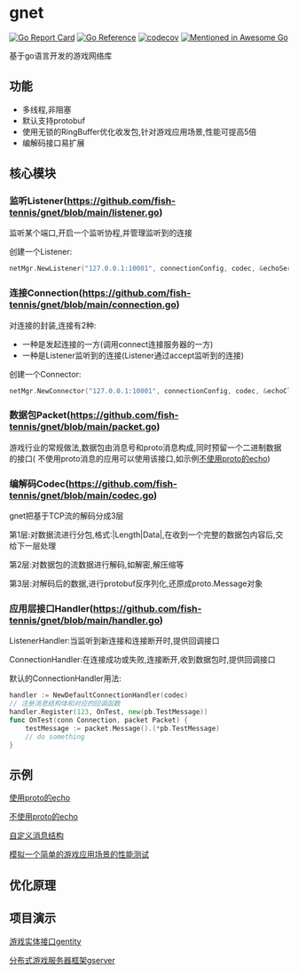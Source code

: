 # gnet
[![Go Report Card](https://goreportcard.com/badge/github.com/fish-tennis/gnet)](https://goreportcard.com/report/github.com/fish-tennis/gnet)
[![Go Reference](https://pkg.go.dev/badge/github.com/fish-tennis/gnet.svg)](https://pkg.go.dev/github.com/fish-tennis/gnet)
[![codecov](https://codecov.io/gh/fish-tennis/gnet/branch/main/graph/badge.svg?token=RJ1C0OJAMK)](https://codecov.io/gh/fish-tennis/gnet)
[![Mentioned in Awesome Go](https://awesome.re/mentioned-badge-flat.svg)](https://github.com/avelino/awesome-go#networking)

基于go语言开发的游戏网络库

## 功能

- 多线程,非阻塞
- 默认支持protobuf
- 使用无锁的RingBuffer优化收发包,针对游戏应用场景,性能可提高5倍
- 编解码接口易扩展

## 核心模块

### 监听Listener(https://github.com/fish-tennis/gnet/blob/main/listener.go)

监听某个端口,开启一个监听协程,并管理监听到的连接

创建一个Listener:

```go
netMgr.NewListener("127.0.0.1:10001", connectionConfig, codec, &echoServerHandler{}, &echoListenerHandler{})
```

### 连接Connection(https://github.com/fish-tennis/gnet/blob/main/connection.go)

对连接的封装,连接有2种:

- 一种是发起连接的一方(调用connect连接服务器的一方)
- 一种是Listener监听到的连接(Listener通过accept监听到的连接)

创建一个Connector:

```go
netMgr.NewConnector("127.0.0.1:10001", connectionConfig, codec, &echoClientHandler{}, nil)
```

### 数据包Packet(https://github.com/fish-tennis/gnet/blob/main/packet.go)

游戏行业的常规做法,数据包由消息号和proto消息构成,同时预留一个二进制数据的接口(
不使用proto消息的应用可以使用该接口,如示例[不使用proto的echo](https://github.com/fish-tennis/gnet/blob/main/example/echo_data_test.go))

### 编解码Codec(https://github.com/fish-tennis/gnet/blob/main/codec.go)

gnet把基于TCP流的解码分成3层

第1层:对数据流进行分包,格式:|Length|Data|,在收到一个完整的数据包内容后,交给下一层处理

第2层:对数据包的流数据进行解码,如解密,解压缩等

第3层:对解码后的数据,进行protobuf反序列化,还原成proto.Message对象

### 应用层接口Handler(https://github.com/fish-tennis/gnet/blob/main/handler.go)

ListenerHandler:当监听到新连接和连接断开时,提供回调接口

ConnectionHandler:在连接成功或失败,连接断开,收到数据包时,提供回调接口

默认的ConnectionHandler用法:

```go
handler := NewDefaultConnectionHandler(codec)
// 注册消息结构体和对应的回调函数
handler.Register(123, OnTest, new(pb.TestMessage))
func OnTest(conn Connection, packet Packet) {
    testMessage := packet.Message().(*pb.TestMessage)
    // do something
}
```

## 示例

[使用proto的echo](https://github.com/fish-tennis/gnet/blob/main/example/echo_proto_test.go)

[不使用proto的echo](https://github.com/fish-tennis/gnet/blob/main/example/echo_data_test.go)

[自定义消息结构](https://github.com/fish-tennis/gnet/blob/main/example/custom_packet_no_ringbuffer_test.go)

[模拟一个简单的游戏应用场景的性能测试](https://github.com/fish-tennis/gnet/blob/main/example/server_test.go)

## 优化原理

## 项目演示

[游戏实体接口gentity](https://github.com/fish-tennis/gentity)

[分布式游戏服务器框架gserver](https://github.com/fish-tennis/gserver)
